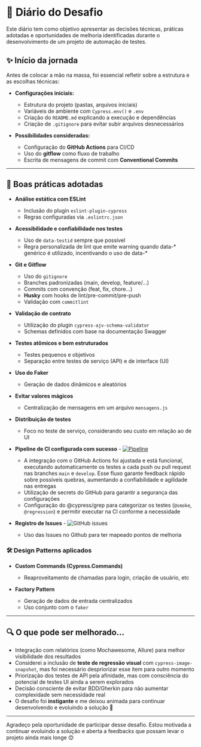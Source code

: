 # 📅 Diário do Desafio

Este diário tem como objetivo apresentar as decisões técnicas, práticas adotadas e oportunidades de melhoria identificadas durante o desenvolvimento de um projeto de automação de testes.


## ✨ Início da jornada

Antes de colocar a mão na massa, foi essencial refletir sobre a estrutura e as escolhas técnicas:

- **Configurações iniciais:**

  - Estrutura do projeto (pastas, arquivos iniciais)
  - Variáveis de ambiente com `Cypress.env()` e `.env`
  - Criação do `README.md` explicando a execução e dependências
  - Criação de `.gitignore` para evitar subir arquivos desnecessários

- **Possibilidades consideradas:**

  - Configuração do **GitHub Actions** para CI/CD
  - Uso do **gitflow** como fluxo de trabalho
  - Escrita de mensagens de commit com **Conventional Commits**

---

## 🔨 Boas práticas adotadas

- **Análise estática com ESLint**

  - Inclusão do plugin `eslint-plugin-cypress`
  - Regras configuradas via `.eslintrc.json`

- **Acessibilidade e confiabilidade nos testes**

  - Uso de `data-testid` sempre que possível
  - Regra personalizada de lint que emite warning quando data-* genérico é utilizado, incentivando o uso de data-*

- **Git e Gitflow**

  - Uso do `gitignore`
  - Branches padronizadas (main, develop, feature/...)
  - Commits com convenção (feat, fix, chore...)
  - **Husky** com hooks de lint/pre-commit/pre-push
  - Validação com `commitlint`

- **Validação de contrato**

  - Utilização do plugin `cypress-ajv-schema-validator`
  - Schemas definidos com base na documentação Swagger

- **Testes atômicos e bem estruturados**

  - Testes pequenos e objetivos
  - Separação entre testes de serviço (API) e de interface (UI)

- **Uso do Faker**

  - Geração de dados dinâmicos e aleatórios

- **Evitar valores mágicos**

  - Centralização de mensagens em um arquivo `mensagens.js`

- **Distribuição de testes**

  - Foco no teste de serviço, considerando seu custo em relação ao de UI

- **Pipeline de CI configurada com sucesso** - [![Pipeline](https://github.com/monicaasc/automacao-cypress-serverest/actions/workflows/pipeline.yml/badge.svg?branch=develop)](https://github.com/monicaasc/automacao-cypress-serverest/actions/workflows/pipeline.yml)
  - A integração com o GitHub Actions foi ajustada e está funcional, executando automaticamente os testes a cada push ou pull request nas branches `main` e `develop`.
  Esse fluxo garante feedback rápido sobre possíveis quebras, aumentando a confiabilidade e agilidade nas entregas
  - Utilização de secrets do GitHub para garantir a segurança das configurações
  - Configuração do @cypress/grep para categorizar os testes (`@smoke`, `@regression`) e permitir executar na CI conforme a necessidade
  
- **Registro de Issues** - ![GitHub issues](https://img.shields.io/github/issues/monicaasc/automacao-cypress-serverest)
  - Uso das Issues no Github para ter mapeado pontos de melhoria



### 🛠️ Design Patterns aplicados

- **Custom Commands (Cypress.Commands)**

  - Reaproveitamento de chamadas para login, criação de usuário, etc


- **Factory Pattern**

  - Geração de dados de entrada centralizados
  - Uso conjunto com o `faker`

---

## 🔍 O que pode ser melhorado...

- Integração com relatórios (como Mochawesome, Allure) para melhor visibilidade dos resultados
- Considerei a inclusão de **teste de regressão visual** com `cypress-image-snapshot`, mas foi necessário despriorizar esse item para outro momento
- Priorização dos testes de API pela afinidade, mas com consciência do potencial de testes UI ainda a serem explorados
- Decisão consciente de evitar BDD/Gherkin para não aumentar complexidade sem necessidade real
- O desafio foi **instigante** e me deixou animada para continuar desenvolvendo e evoluindo a solução 🚀

---

Agradeço pela oportunidade de participar desse desafio. Estou motivada a continuar evoluindo a solução e aberta a feedbacks que possam levar o projeto ainda mais longe 😊